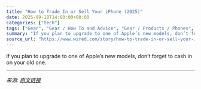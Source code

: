 ```yaml
---
title: "How to Trade In or Sell Your iPhone (2025)"
date: 2025-09-18T14:00:00+08:00
categories: ["tech"]
tags: ["Gear", "Gear / How To and Advice", "Gear / Products / Phones", "Gear / Buying Guides", "Shopping", "how-to", "phones", "buying guides", "apple", "iPhone", "smartphones", "tips", "Money, Honey!"]
summary: "If you plan to upgrade to one of Apple’s new models, don’t forget to cash in on your old one."
source_url: "https://www.wired.com/story/how-to-trade-in-or-sell-your-iphone/"
---
```


If you plan to upgrade to one of Apple’s new models, don’t forget to cash in on your old one.

---

*来源: [原文链接](https://www.wired.com/story/how-to-trade-in-or-sell-your-iphone/)*
